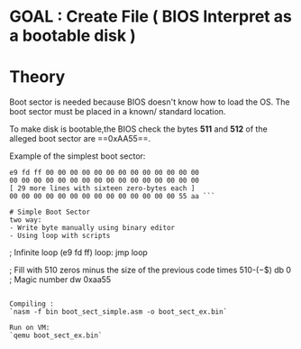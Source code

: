 # GOAL : Create File ( BIOS Interpret as a bootable disk )

# Theory
Boot sector is needed because BIOS doesn't know how to load the OS. The boot sector must be placed in a known/ standard location.

To make disk is bootable,the BIOS check the bytes **511** and **512** of the alleged boot sector are ==0xAA55==.

Example of the simplest boot sector:
``` 
e9 fd ff 00 00 00 00 00 00 00 00 00 00 00 00 00
00 00 00 00 00 00 00 00 00 00 00 00 00 00 00 00
[ 29 more lines with sixteen zero-bytes each ]
00 00 00 00 00 00 00 00 00 00 00 00 00 00 55 aa ```

# Simple Boot Sector
two way:
- Write byte manually using binary editor
- Using loop with scripts
```
; Infinite loop (e9 fd ff)
loop:
    jmp loop 

; Fill with 510 zeros minus the size of the previous code
times 510-($-$$) db 0
; Magic number
dw 0xaa55
```

Compiling :
`nasm -f bin boot_sect_simple.asm -o boot_sect_ex.bin`

Run on VM:
`qemu boot_sect_ex.bin`
